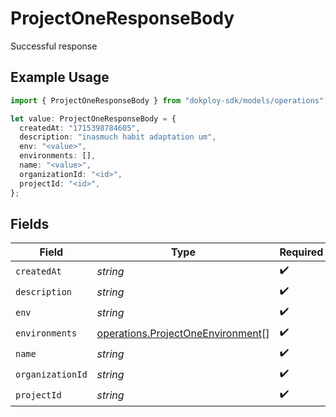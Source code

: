 # ProjectOneResponseBody

Successful response

## Example Usage

```typescript
import { ProjectOneResponseBody } from "dokploy-sdk/models/operations";

let value: ProjectOneResponseBody = {
  createdAt: "1715398784605",
  description: "inasmuch habit adaptation um",
  env: "<value>",
  environments: [],
  name: "<value>",
  organizationId: "<id>",
  projectId: "<id>",
};
```

## Fields

| Field                                                                                  | Type                                                                                   | Required                                                                               | Description                                                                            |
| -------------------------------------------------------------------------------------- | -------------------------------------------------------------------------------------- | -------------------------------------------------------------------------------------- | -------------------------------------------------------------------------------------- |
| `createdAt`                                                                            | *string*                                                                               | :heavy_check_mark:                                                                     | N/A                                                                                    |
| `description`                                                                          | *string*                                                                               | :heavy_check_mark:                                                                     | N/A                                                                                    |
| `env`                                                                                  | *string*                                                                               | :heavy_check_mark:                                                                     | N/A                                                                                    |
| `environments`                                                                         | [operations.ProjectOneEnvironment](../../models/operations/projectoneenvironment.md)[] | :heavy_check_mark:                                                                     | N/A                                                                                    |
| `name`                                                                                 | *string*                                                                               | :heavy_check_mark:                                                                     | N/A                                                                                    |
| `organizationId`                                                                       | *string*                                                                               | :heavy_check_mark:                                                                     | N/A                                                                                    |
| `projectId`                                                                            | *string*                                                                               | :heavy_check_mark:                                                                     | N/A                                                                                    |
